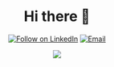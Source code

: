 <h1 align="center">Hi there 👋
</h1>
<p align="center">
  <a href="https://www.linkedin.com/in/ahmedbaig1282/"><img title="Follow on LinkedIn" src="https://img.shields.io/badge/LinkedIn-0077B5?style=for-the-badge&logo=linkedin&logoColor=white"/></a>
  <a href="mailto:ahmedbaig137@gmail.com"><img title="Email" src="https://img.shields.io/badge/Gmail-D14836?style=for-the-badge&logo=gmail&logoColor=white"/</a>
  </p>
  


<p align="center">
  <img src="https://github-readme-stats.vercel.app/api?username=Ahmed1282&show_icons=true">
</p>


